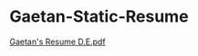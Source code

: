 # Gaetan-Static-Resume
[Gaetan's Resume D.E.pdf](https://github.com/user-attachments/files/18048093/Gaetan.s.Resume.D.E.pdf)
